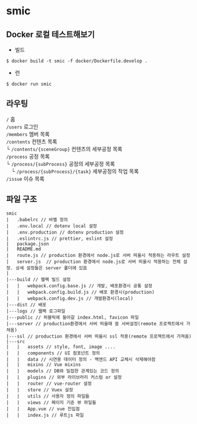 # smic

## Docker 로컬 테스트해보기

- 빌드

```shell
$ docker build -t smic -f docker/Dockerfile.develop .
```

- 런

```shell
$ docker run smic
```

## 라우팅
`/` 홈  
`/users` 로그인  
`/members` 멤버 목록  
`/contents` 컨텐츠 목록  
└ `/contents/{sceneGroup}` 컨텐츠의 세부공정 목록  
`/process` 공정 목록  
└ `/process/{subProcess}` 공정의 세부공정 목록  
　└ `/process/{subProcess}/{task}` 세부공정의 작업 목록  
`/issue` 이슈 목록  

## 파일 구조

```
smic
|   .babelrc // 바벨 정의
|   .env.local // dotenv local 설정
|   .env.production // dotenv production 설정
|   .eslintrc.js // prettier, eslint 설정
|   package.json
|   README.md
|   route.js // production 환경에서 node.js로 서버 띄울시 적용하는 라우트 설정
|   server.js  // production 환경에서 node.js로 서버 띄울시 적용하는 전체 설정. 상세 설정들은 server 폴더에 있음
|   
|---build // 웹팩 빌드 설정
|   |   webpack.config.base.js // 개발, 배포환경시 공통 설정
|   |   webpack.config.build.js // 배포 환경시(production)
|   |   webpack.config.dev.js // 개발환경시(local)
|---dist // 배포
|---logs // 웹팩 로그파일
|---public // 퍼블릭에 들어갈 index.html, favicon 파일
|---server // production환경에서 서버 띄울때 쓸 서버설정(remote 프로젝트에서 가져옴)
|---ssl // production 환경에서 서버 띄울시 ssl 적용(remote 프로젝트에서 가져옴)
|---src
|   |   assets // style, font, image ....
|   |   components // UI 컴포넌트 정의
|   |   data // 시연용 데이터 정의 - 백엔드 API 교체시 삭제해야함
|   |   mixins // Vue mixins
|   |   models // DB와 밀접한 관계있는 코드 정의
|   |   plugins // 외부 라이브러리 커스텀 or 설정
|   |   router // vue-router 설정
|   |   store // Vuex 설정
|   |   utils // 사용자 정의 파일들
|   |   views // 페이지 기준 뷰 파일들
|   |   App.vue // vue 진입점
|   |   index.js // 루트js 파일
```
